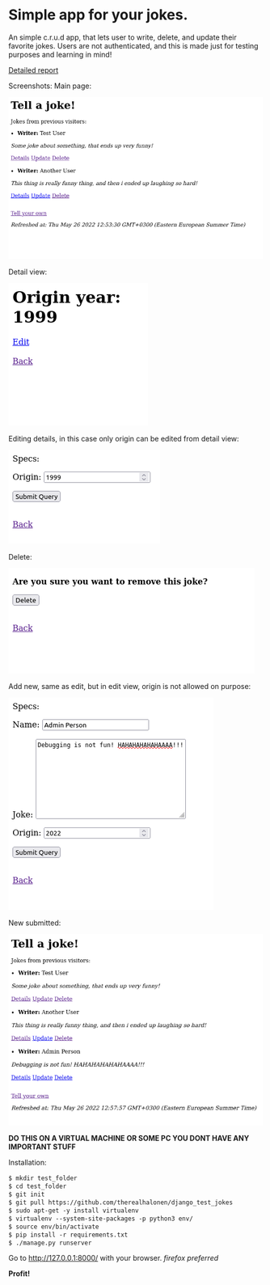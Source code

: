# Simple app for your jokes.

An simple c.r.u.d app, that lets user to write, delete, and update their favorite jokes.
Users are not authenticated, and this is made just for testing purposes and learning in mind!

[Detailed report](https://github.com/therealhalonen/python_web_service/blob/master/pw3/report.md)

Screenshots:
Main page:

![Image 1](https://github.com/therealhalonen/python_web_service/blob/master/pw3/res/ss_main.png)

Detail view:

![Image 2](https://github.com/therealhalonen/python_web_service/blob/master/pw3/res/ss_details.png)

Editing details, in this case only origin can be edited from detail view:

![Image 1](https://github.com/therealhalonen/python_web_service/blob/master/pw3/res/ss_edit_detail.png)

Delete:

![Image 2](https://github.com/therealhalonen/python_web_service/blob/master/pw3/res/ss_delete.png)

Add new, same as edit, but in edit view, origin is not allowed on purpose:

![Image 1](https://github.com/therealhalonen/python_web_service/blob/master/pw3/res/ss_new.png)

New submitted:

![Image 2](https://github.com/therealhalonen/python_web_service/blob/master/pw3/res/ss_new_submitted.png)

**DO THIS ON A VIRTUAL MACHINE OR SOME PC YOU DONT HAVE ANY IMPORTANT STUFF**

Installation:
```
$ mkdir test_folder
$ cd test_folder
$ git init
$ git pull https://github.com/therealhalonen/django_test_jokes
$ sudo apt-get -y install virtualenv
$ virtualenv --system-site-packages -p python3 env/
$ source env/bin/activate
$ pip install -r requirements.txt
$ ./manage.py runserver
```
Go to http://127.0.0.1:8000/ with your browser. *firefox preferred*

**Profit!**
